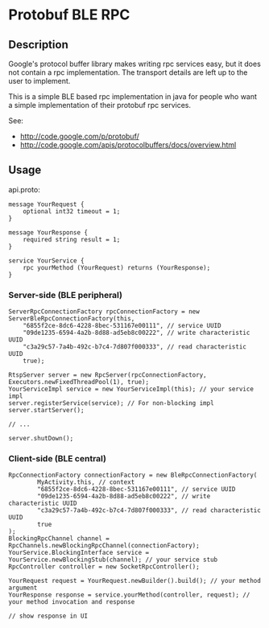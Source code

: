 # Protobuf BLE RPC

## Description

Google's protocol buffer library makes writing rpc services easy, but it does not contain a rpc implementation. The transport details are left up to the user to implement.

This is a simple BLE based rpc implementation in java for people who want a simple implementation of their protobuf rpc services.

See:
* http://code.google.com/p/protobuf/
* http://code.google.com/apis/protocolbuffers/docs/overview.html

## Usage

api.proto:
```
message YourRequest {
	optional int32 timeout = 1;
}

message YourResponse {
	required string result = 1;
}

service YourService {
	rpc yourMethod (YourRequest) returns (YourResponse);
}
```

### Server-side (BLE peripheral)

```
ServerRpcConnectionFactory rpcConnectionFactory = new ServerBleRpcConnectionFactory(this,
    "6855f2ce-8dc6-4228-8bec-531167e00111", // service UUID
    "09de1235-6594-4a2b-8d88-ad5eb8c00222", // write characteristic UUID
    "c3a29c57-7a4b-492c-b7c4-7d807f000333", // read characteristic UUID
    true);

RtspServer server = new RpcServer(rpcConnectionFactory, Executors.newFixedThreadPool(1), true);
YourServiceImpl service = new YourServiceImpl(this); // your service impl
server.registerService(service); // For non-blocking impl
server.startServer();

// ...

server.shutDown();
```

### Client-side (BLE central)

```
RpcConnectionFactory connectionFactory = new BleRpcConnectionFactory(
        MyActivity.this, // context
        "6855f2ce-8dc6-4228-8bec-531167e00111", // service UUID
        "09de1235-6594-4a2b-8d88-ad5eb8c00222", // write characteristic UUID
        "c3a29c57-7a4b-492c-b7c4-7d807f000333", // read characteristic UUID
        true
);
BlockingRpcChannel channel = RpcChannels.newBlockingRpcChannel(connectionFactory);
YourService.BlockingInterface service = YourService.newBlockingStub(channel); // your service stub
RpcController controller = new SocketRpcController();

YourRequest request = YourRequest.newBuilder().build(); // your method argument
YourResponse response = service.yourMethod(controller, request); // your method invocation and response

// show response in UI
```
